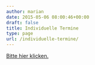 ```yaml
---
author: marian
date: 2015-05-06 08:00:46+00:00
draft: false
title: Individuelle Termine
type: page
url: /individuelle-termine/
---
```


[Bitte hier klicken.](/gutscheine-und-individuelle-termine/)
